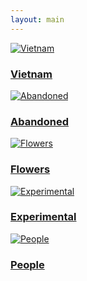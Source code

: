 ```yaml
---
layout: main
---
```


<div class="photo-gallery">
  <a href="/vietnam/" class="photo-item">
    <img src="/assets/vietnam-landscape.jpg" alt="Vietnam">
    <div class="photo-overlay">
      <h3>Vietnam</h3>
    </div>
  </a>
  <a href="/abandoned/" class="photo-item">
    <img src="/assets/abandoned-portrait.jpg" alt="Abandoned">
    <div class="photo-overlay">
      <h3>Abandoned</h3>
    </div>
  </a>
  <a href="/flowers/" class="photo-item">
    <img src="/assets/flower1.jpg" alt="Flowers">
    <div class="photo-overlay">
      <h3>Flowers</h3>
    </div>
  </a>
  <a href="/experimental/" class="photo-item">
    <img src="/assets/experimental1.jpg" alt="Experimental">
    <div class="photo-overlay">
      <h3>Experimental</h3>
    </div>
  </a>
  <a href="/people/" class="photo-item">
    <img src="/assets/people1.jpg" alt="People">
    <div class="photo-overlay">
      <h3>People</h3>
    </div>
  </a>
</div>

